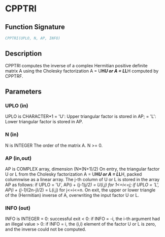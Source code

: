 # CPPTRI

## Function Signature

```fortran
CPPTRI(UPLO, N, AP, INFO)
```

## Description


 CPPTRI computes the inverse of a complex Hermitian positive definite
 matrix A using the Cholesky factorization A = U**H*U or A = L*L**H
 computed by CPPTRF.

## Parameters

### UPLO (in)

UPLO is CHARACTER*1 = 'U': Upper triangular factor is stored in AP; = 'L': Lower triangular factor is stored in AP.

### N (in)

N is INTEGER The order of the matrix A. N >= 0.

### AP (in,out)

AP is COMPLEX array, dimension (N*(N+1)/2) On entry, the triangular factor U or L from the Cholesky factorization A = U**H*U or A = L*L**H, packed columnwise as a linear array. The j-th column of U or L is stored in the array AP as follows: if UPLO = 'U', AP(i + (j-1)*j/2) = U(i,j) for 1<=i<=j; if UPLO = 'L', AP(i + (j-1)*(2n-j)/2) = L(i,j) for j<=i<=n. On exit, the upper or lower triangle of the (Hermitian) inverse of A, overwriting the input factor U or L.

### INFO (out)

INFO is INTEGER = 0: successful exit < 0: if INFO = -i, the i-th argument had an illegal value > 0: if INFO = i, the (i,i) element of the factor U or L is zero, and the inverse could not be computed.

